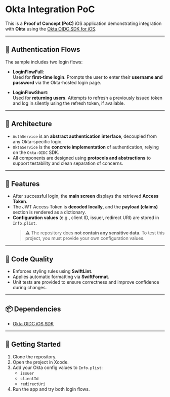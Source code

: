 # Okta Integration PoC

This is a **Proof of Concept (PoC)** iOS application demonstrating integration with **Okta** using the [Okta OIDC SDK for iOS](https://github.com/okta/okta-oidc-ios.git).

---

## 🔐 Authentication Flows

The sample includes two login flows:

- **LoginFlowFull**:  
  Used for **first-time login**. Prompts the user to enter their **username and password** via the Okta-hosted login page.

- **LoginFlowShort**:  
  Used for **returning users**. Attempts to refresh a previously issued token and log in silently using the refresh token, if available.

---

## 🧩 Architecture

- `AuthService` is an **abstract authentication interface**, decoupled from any Okta-specific logic.
- `OktaService` is the **concrete implementation** of authentication, relying on the `Okta-OIDC` SDK.
- All components are designed using **protocols and abstractions** to support testability and clean separation of concerns.

---

## 🧪 Features

- After successful login, the **main screen** displays the retrieved **Access Token**.
- The JWT Access Token is **decoded locally**, and the **payload (claims)** section is rendered as a dictionary.
- **Configuration values** (e.g., client ID, issuer, redirect URI) are stored in `Info.plist`.
  > ⚠️ The repository does **not contain any sensitive data**. To test this project, you must provide your own configuration values.

---

## 🧼 Code Quality

- Enforces styling rules using **SwiftLint**.
- Applies automatic formatting via **SwiftFormat**.
- Unit tests are provided to ensure correctness and improve confidence during changes.

---

## 📦 Dependencies

- [Okta OIDC iOS SDK](https://github.com/okta/okta-oidc-ios.git)

---

## 🚀 Getting Started

1. Clone the repository.
2. Open the project in Xcode.
3. Add your Okta config values to `Info.plist`:
   - `issuer`
   - `clientId`
   - `redirectUri`
4. Run the app and try both login flows.
